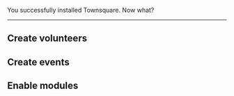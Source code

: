 <p class="big">You successfully installed Townsquare. Now what?</p>

* * *

<div class="clearfix">
  <div class="grid-4 alpha">
     <h2 class="font_sans">Create volunteers</h2>
  </div>
  <div class="grid-4">
     <h2 class="font_sans">Create events</h2>
  </div>
  <div class="grid-4 omega">
    <h2>Enable modules</h2>
  </div>
</div>
